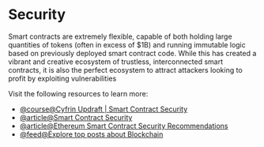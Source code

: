 # Security

Smart contracts are extremely flexible, capable of both holding large quantities of tokens (often in excess of $1B) and running immutable logic based on previously deployed smart contract code. While this has created a vibrant and creative ecosystem of trustless, interconnected smart contracts, it is also the perfect ecosystem to attract attackers looking to profit by exploiting vulnerabilities

Visit the following resources to learn more:

- [@course@Cyfrin Updraft | Smart Contract Security](https://updraft.cyfrin.io/courses/security)
- [@article@Smart Contract Security](https://ethereum.org/en/developers/docs/smart-contracts/security/)
- [@article@Ethereum Smart Contract Security Recommendations](https://consensys.net/blog/developers/ethereum-smart-contract-security-recommendations/)
- [@feed@Explore top posts about Blockchain](https://app.daily.dev/tags/blockchain?ref=roadmapsh)
